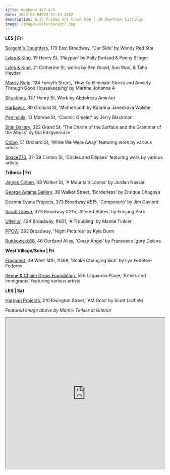```yaml
---
title: Weekend 4/7-4/8
date: 2023-04-04T23:31:19.286Z
description: With Friday Art Crawl Map | 20 Downtown Listings
image: /images/ulteriorapr7.jpg
---
```

**L﻿ES | Fri**

[Sargent's Daughters](https://www.sargentsdaughters.com/exhibitions), 179 East Broadway, 'Our Side' by Wendy Red Star

[Lyles & King](https://lylesandking.com/future), 19 Henry St, 'Playpen' by Polly Borland & Penny Slinger

[Lyles & King](https://lylesandking.com/future), 21 Catherine St, works by Ben Gould, Sun Woo, & Taha Heydari

[Massy Klein](https://www.masseyklein.com/exhibitions/63-martine-johanna-how-to-eliminate-stress-and-anxiety/), 124 Forsyth Street, 'How To Eliminate Stress and Anxiety Through Good Housekeeping' by Martine Johanna A

[Situations](https://www.situations.us/), 127 Henry St, Work by Abdolreza Aminlari 

[Harkawik](https://www.harkawik.com/janeckova-motherland), 30 Orchard St, 'Motherland' by Katarina Janečková Walshe

[Peninsula](https://www.peninsulaartspace.com/upcoming), 13 Monroe St, 'Cosmic Omelet' by Jerry Blackman

[Shin Gallery](http://shin-gallery.com/Exhibition/?view_fg=U&site_gb=1), 322 Grand St, 'The Charm of the Surface and the Grammar of the Abyss' by Gia Edzgveradze

[Colbo](instagram.com/colbo.nyc), 51 Orchard St, 'While We Were Away' featuring work by various artists

[Space776](https://www.space776.com/circlesandellipses), 37-39 Clinton St, 'Circles and Ellipses' featuring work by various artists

**T﻿ribeca | Fri**

[James Cohan](https://www.jamescohan.com/exhibitions/jordan-nassar3), 48 Walker St, 'A Mountain Looms' by Jordan Nassar

[George Adams Gallery](https://www.georgeadamsgallery.com/exhibitions/enrique-chagoya), 38 Walker Street, 'Borderless' by Enrique Chagoya

[Deanna Evans Projects](https://www.deannaevansprojects.com/jim-gaylord-composure), 373 Broadway #E15, 'Composure' by Jim Gaylord

[Sarah Crown](https://www.sarahcrown.com/projects-fairs/david-syre-the-black-drawings-s8ffx), 373 Broadway #215, 'Altered States' by Eunjung Park

[Ulterior](http://www.ulteriorgallery.com/mamie-tinkler_a-troubling), 424 Broadway, #601, 'A Troubling' by Mamie Tinkler

[PPOW](https://www.ppowgallery.com/exhibitions/kyle-dunn2#tab:thumbnails), 392 Broadway, 'Night Pictures' by Kyle Dunn

[Ruttkowski;68](https://www.ruttkowski68.com/exhibition/crazy-angel/), 46 Cortland Alley, 'Crazy Angel' by Francesco Igory Deiana

**West Village/Soho | Fri**

[Fragment](https://fragment.gallery/), 39 West 14th, #308, 'Snake Changing Skin' by Ilya Fedotov-Fedorov

[Renne & Chaim Gross Foundation, ](https://www.rcgrossfoundation.org/exhibitions/artists-and-immigrants)526 Laguardia Place, 'Artists and Immigrants' featuring various artists

**L﻿ES | Sat**

[Harman Projects](https://www.harmanprojects.com/exhibitions/14/overview/), 210 Rivington Street, 'AM Gold' by Scott Listfield

*F﻿eatured image above by Mamie Tinkler at Ulterior*

<iframe src="https://www.google.com/maps/d/u/3/embed?mid=1LWgNlTMJ0U1gwy7DUknYcJIszmSPnFM&ehbc=2E312F" width="100%" height="480"></iframe>